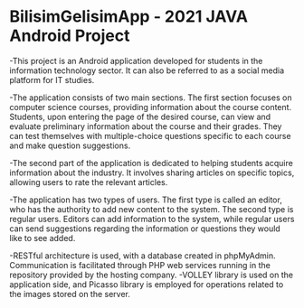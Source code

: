 # BilisimGelisimApp - 2021 JAVA Android Project

-This project is an Android application developed for students in the information technology sector. It can also be referred to as a social media platform for IT studies.

-The application consists of two main sections. The first section focuses on computer science courses, providing information about the course content. Students, upon entering the page of the desired course, can view and evaluate preliminary information about the course and their grades. They can test themselves with multiple-choice questions specific to each course and make question suggestions.

-The second part of the application is dedicated to helping students acquire information about the industry. It involves sharing articles on specific topics, allowing users to rate the relevant articles.

-The application has two types of users. The first type is called an editor, who has the authority to add new content to the system. The second type is regular users. Editors can add information to the system, while regular users can send suggestions regarding the information or questions they would like to see added.

-RESTful architecture is used, with a database created in phpMyAdmin. Communication is facilitated through PHP web services running in the repository provided by the hosting company.
-VOLLEY library is used on the application side, and Picasso library is employed for operations related to the images stored on the server.
